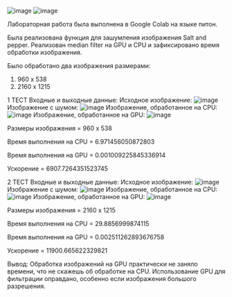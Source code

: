 ![image](https://github.com/sat4h/labs/assets/146749026/c295dbf2-12bf-4b3a-91e5-9635b1c11c36)
![image](https://github.com/sat4h/labs/assets/146749026/a259e51a-d6b8-4800-8349-11c80fc49c5e)

Лабораторная работа была выполнена в Google Colab на языке питон.

Была реализована функция для зашумления изображения Salt and pepper.
Реализован median filter на GPU и CPU и зафиксировано время обработки изображения.

Было обработано два изображения размерами:
1. 960 x 538
2. 2160 x 1215

1 ТЕСТ
Входные и выходные данные:
Исходное изображение:
![image](https://github.com/sat4h/labs/assets/146749026/7adac5af-35c1-4c88-a06e-61bd42d6739c)
Изображение с шумом:
![image](https://github.com/sat4h/labs/assets/146749026/7ed39b0a-b44a-4037-84d0-ef2502bdb54d)
Изображение, обработанное на CPU:
![image](https://github.com/sat4h/labs/assets/146749026/9edad273-f0b8-4391-98f2-a5c89c3edfd6)
Изображение, обработанное на GPU:
![image](https://github.com/sat4h/labs/assets/146749026/fce5b9af-547d-439d-aa2b-2b0cd1c9bc7e)

Размеры изображения = 960 x 538

Время выполнения на CPU = 6.971456050872803

Время выполнения на GPU = 0.001009225845336914

Ускорение = 6907.7264351523745

2 ТЕСТ
Входные и выходные данные:
Исходное изображение:
![image](https://github.com/sat4h/labs/assets/146749026/a771e4e8-bae6-4747-bcae-73bfc57f16fe)
Изображение с шумом:
![image](https://github.com/sat4h/labs/assets/146749026/e702cc1e-ba27-409d-8548-7a9ffb422bdd)
Изображение, обработанное на CPU:
![image](https://github.com/sat4h/labs/assets/146749026/4def52d8-281d-43bc-a9cf-a6a465dede36)
Изображение, обработанное на GPU:
![image](https://github.com/sat4h/labs/assets/146749026/26b6e2a8-ad82-40b2-b2d7-4c0691a5f47a)

Размеры изображения = 2160 x 1215

Время выполнения на CPU = 29.8856999874115

Время выполнения на GPU = 0.002511262893676758

Ускорение = 11900.665622329821

Вывод: Обработка изображений на GPU практически не заняло времени, что не скажешь об обработке на CPU. Использование GPU для фильтрации оправдано, особенно если изображения большого разрешения.
